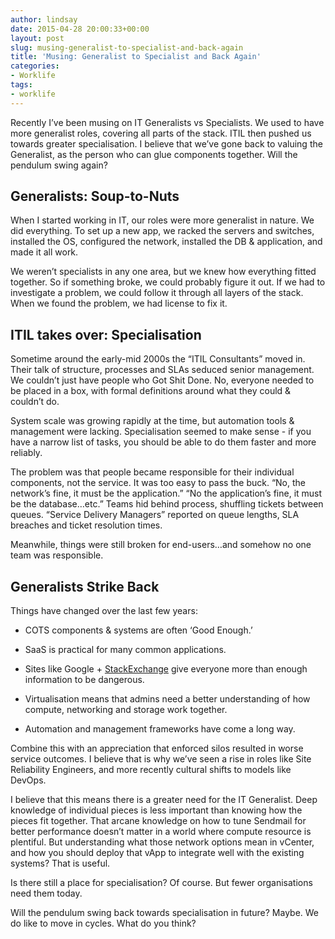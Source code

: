 ```yaml
---
author: lindsay
date: 2015-04-28 20:00:33+00:00
layout: post
slug: musing-generalist-to-specialist-and-back-again
title: 'Musing: Generalist to Specialist and Back Again'
categories:
- Worklife
tags:
- worklife
---
```


Recently I’ve been musing on IT Generalists vs Specialists. We used to have more generalist roles, covering all parts of the stack. ITIL then pushed us towards greater specialisation. I believe that we’ve gone back to valuing the Generalist, as the person who can glue components together. Will the pendulum swing again?



## Generalists: Soup-to-Nuts



When I started working in IT, our roles were more generalist in nature. We did everything. To set up a new app, we racked the servers and switches, installed the OS, configured the network, installed the DB & application, and made it all work.

We weren’t specialists in any one area, but we knew how everything fitted together. So if something broke, we could probably figure it out. If we had to investigate a problem, we could follow it through all layers of the stack. When we found the problem, we had license to fix it.



## ITIL takes over: Specialisation



Sometime around the early-mid 2000s the “ITIL Consultants” moved in. Their talk of structure, processes and SLAs seduced senior management. We couldn’t just have people who Got Shit Done. No, everyone needed to be placed in a box, with formal definitions around what they could & couldn’t do.

System scale was growing rapidly at the time, but automation tools & management were lacking. Specialisation seemed to make sense - if you have a narrow list of tasks, you should be able to do them faster and more reliably.

The problem was that people became responsible for their individual components, not the service. It was too easy to pass the buck. “No, the network’s fine, it must be the application.” “No the application’s fine, it must be the database…etc.” Teams hid behind process, shuffling tickets between queues. “Service Delivery Managers” reported on queue lengths, SLA breaches and ticket resolution times.

Meanwhile, things were still broken for end-users…and somehow no one team was responsible.



## Generalists Strike Back



Things have changed over the last few years:




    
  * COTS components & systems are often ‘Good Enough.’

    
  * SaaS is practical for many common applications.

    
  * Sites like Google + [StackExchange](http://stackexchange.com) give everyone more than enough information to be dangerous.

    
  * Virtualisation means that admins need a better understanding of how compute, networking and storage work together.

    
  * Automation and management frameworks have come a long way.



Combine this with an appreciation that enforced silos resulted in worse service outcomes. I believe that is why we’ve seen a rise in roles like Site Reliability Engineers, and more recently cultural shifts to models like DevOps.

I believe that this means there is a greater need for the IT Generalist. Deep knowledge of individual pieces is less important than knowing how the pieces fit together. That arcane knowledge on how to tune Sendmail for better performance doesn’t matter in a world where compute resource is plentiful. But understanding what those network options mean in vCenter, and how you should deploy that vApp to integrate well with the existing systems? That is useful.

Is there still a place for specialisation? Of course. But fewer organisations need them today.

Will the pendulum swing back towards specialisation in future? Maybe. We do like to move in cycles. What do you think?
